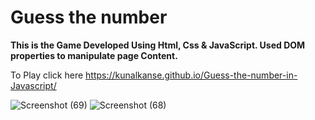 # Guess the number

**This is the Game Developed Using Html, Css & JavaScript. Used DOM properties to manipulate page Content.**    
    
  To Play click here https://kunalkanse.github.io/Guess-the-number-in-Javascript/

![Screenshot (69)](https://github.com/kunalkanse/Guess-the-number-in-Javascript/assets/92772714/b521b3bc-c5cf-4a46-9905-40cf79b7ca95)
![Screenshot (68)](https://github.com/kunalkanse/Guess-the-number-in-Javascript/assets/92772714/d4e756df-f625-4081-b202-3df4f8cb7853)
